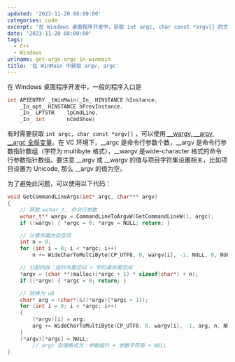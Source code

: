 ```yaml
---
updated: '2023-11-20 08:00:00'
categories: code
excerpt: '在 Windows 桌面程序开发中，获取 int argc, char const *argv[] 的方法'
date: '2023-11-20 08:00:00'
tags:
  - C++
  - Windows
urlname: get-argv-argc-in-winmain
title: '在 WinMain 中获取 argv, argc'
---
```


在 Windows 桌面程序开发中，一般的程序入口是


```c++
int APIENTRY _tWinMain(_In_ HINSTANCE hInstance,
    _In_opt_ HINSTANCE hPrevInstance,
    _In_ LPTSTR    lpCmdLine,
    _In_ int       nCmdShow)
```


有时需要获取 `int argc, char const *argv[]` ，可以使用[ __wargv, __argv, __argc 全局变量](https://learn.microsoft.com/en-us/cpp/c-runtime-library/argc-argv-wargv?view=msvc-170)。在 VC 环境下，__argc 是命令行参数个数，__argv 是命令行参数指针数组（字符为 multibyte 格式），__wargv 是wide-character 格式的命令行参数指针数组。要注意 __argv  或 __wargv 的值与项目字符集设置相关，比如项目设置为 Unicode, 那么 __argv 的值为空。


为了避免此问题，可以使用以下代码：


```c++
void GetCommandLineArgs(int* argc, char*** argv)
{
    // 获取 wchar_t, 命令行参数
    wchar_t** wargv = CommandLineToArgvW(GetCommandLineW(), argc);
    if (!wargv) { *argc = 0; *argv = NULL; return; }

    // 计算所需内存空间
    int n = 0;
    for (int i = 0; i < *argc; i++)
        n += WideCharToMultiByte(CP_UTF8, 0, wargv[i], -1, NULL, 0, NULL, NULL) + 1;

    // 分配内存：指针所需空间 + 字符串所需空间
    *argv = (char **)malloc((*argc + 1) * sizeof(char*) + n);
    if (!*argv) { *argc = 0; return; }

    // 转换为 u8
    char* arg = (char*)&((*argv)[*argc + 1]);
    for (int i = 0; i < *argc; i++)
    {
        (*argv)[i] = arg;
        arg += WideCharToMultiByte(CP_UTF8, 0, wargv[i], -1, arg, n, NULL, NULL) + 1;
    }
    (*argv)[*argc] = NULL;
		// argv 存储格式为：参数指针 + 参数字符串 + NULL
}

```

